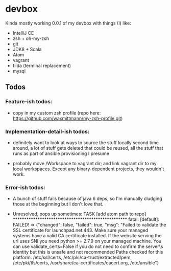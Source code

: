 # devbox
Kinda mostly working 0.0.1 of my devbox with things (I) like:
- IntelliJ CE
- zsh + oh-my-zsh
- git
- JDK8 + Scala
- Atom
- vagrant
- tilda (terminal replacement)
- mysql

## Todos
### Feature-ish todos:
- copy in my custom zsh profile (repo here: https://github.com/waxmittmann/my-zsh-profile.git)

### Implementation-detail-ish todos:
- definitely want to look at ways to source the stuff locally second time around, a lot of stuff gets deleted that could be reused, all the stuff that runs as part of ansible provisioning I presume

- probably move /Workspace to vagrant dir; and link vagrant dir to my local workspaces.
  Except any binary-dependent projects, they wouldn't work.

### Error-ish todos:
- A bunch of stuff fails because of java 6 deps, so I'm manually cludging those at the beginning but I don't love that.

- Unresolved, pops up sometimes:
TASK [add atom path to repo] ***************************************************
fatal: [default]: FAILED! => {"changed": false, "failed": true, "msg": "Failed to validate the SSL certificate for launchpad.net:443. Make sure your managed systems have a valid CA certificate installed.  If the website serving the url uses SNI you need python >= 2.7.9 on your managed machine.  You can use validate_certs=False if you do not need to confirm the server\\s identity but this is unsafe and not recommended Paths checked for this platform: /etc/ssl/certs, /etc/pki/ca-trust/extracted/pem, /etc/pki/tls/certs, /usr/share/ca-certificates/cacert.org, /etc/ansible"}
